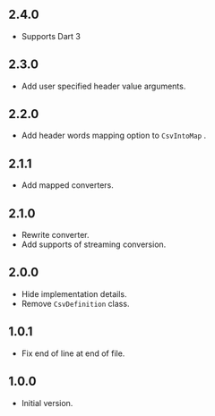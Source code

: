 ## 2.4.0

- Supports Dart 3

## 2.3.0

- Add user specified header value arguments.

## 2.2.0

- Add header words mapping option to `CsvIntoMap` .

## 2.1.1

- Add mapped converters.

## 2.1.0

- Rewrite converter.
- Add supports of streaming conversion.

## 2.0.0

- Hide implementation details.
- Remove `CsvDefinition` class.

## 1.0.1

- Fix end of line at end of file.

## 1.0.0

- Initial version.
